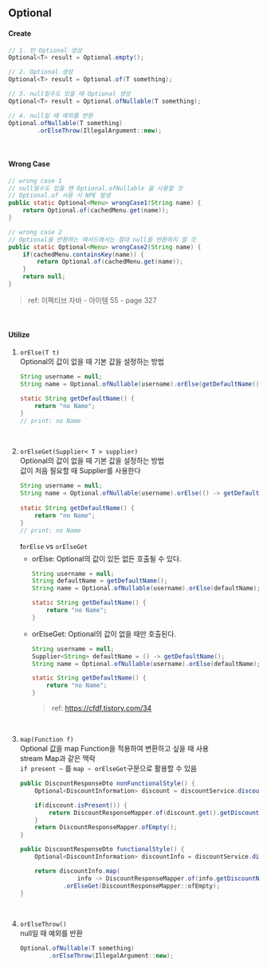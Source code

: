 ## Optional

#### Create
```java
// 1. 빈 Optional 생성
Optional<T> result = Optional.empty();

// 2. Optional 생성
Optional<T> result = Optional.of(T something);

// 3. null일수도 있을 때 Optional 생성
Optional<T> result = Optional.ofNullable(T something);

// 4. null일 때 예외를 반환
Optional.ofNullable(T something)
        .orElseThrow(IllegalArgument::new);
```

<br>

#### Wrong Case
```java
// wrong case 1
// null일수도 있을 땐 Optional.ofNullable 을 사용할 것
// Optional.of 사용 시 NPE 발생
public static Optional<Menu> wrongCase1(String name) {
    return Optional.of(cachedMenu.get(name));
}

// wrong case 2
// Optional을 반환하는 메서드에서는 절대 null을 반환하지 말 것
public static Optional<Menu> wrongCase2(String name) {
    if(cachedMenu.containsKey(name)) {
        return Optional.of(cachedMenu.get(name));
    }
    return null;
}
```
> ref: 이펙티브 자바 - 아이템 55 - page 327

<br>

#### Utilize
1. `orElse(T t)`  
Optional의 값이 없을 때 기본 값을 설정하는 방법
    ```java
    String username = null;
    String name = Optional.ofNullable(username).orElse(getDefaultName());
    
    static String getDefaultName() {
        return "no Name";
    }
    // print: no Name
    ```
<br>

2. `orElseGet(Supplier< T > supplier)`  
Optional의 값이 없을 때 기본 값을 설정하는 방법  
값이 처음 필요할 때 Supplier를 사용한다
    ```java
    String username = null;
    String name = Optional.ofNullable(username).orElse(() -> getDefaultName());
        
    static String getDefaultName() {
        return "no Name";
    }
    // print: no Name
    ```
    ❗️`orElse` vs `orElseGet`
   - orElse: Optional의 값이 있든 없든 호출될 수 있다.
       ```java
       String username = null;
       String defaultName = getDefaultName();
       String name = Optional.ofNullable(username).orElse(defaultName);
    
       static String getDefaultName() {
           return "no Name";
       }
       ```
   - orElseGet: Optional의 값이 없을 때만 호출된다.
       ```java
       String username = null;
       Supplier<String> defaultName = () -> getDefaultName();
       String name = Optional.ofNullable(username).orElse(defaultName);
    
       static String getDefaultName() {
           return "no Name";
       }
       ```
     >   ref: https://cfdf.tistory.com/34

<br>

3. `map(Function f)`  
Optional 값을 map Function을 적용하여 변환하고 싶을 때 사용  
stream Map과 같은 맥락  
`if present ~` 를 `map ~ orElseGet`구문으로 활용할 수 있음
    ```java
    public DiscountResponseDto nonFunctionalStyle() {
        Optional<DiscountInformation> discount = discountService.discount(purchaseAmount);

        if(discount.isPresent()) {
            return DiscountResponseMapper.of(discount.get().getDiscountNameAndAmount());
        }
        return DiscountResponseMapper.ofEmpty();
    }
    ```
    ```java
    public DiscountResponseDto functionalStyle() {
        Optional<DiscountInformation> discountInfo = discountService.discount(purchaseAmount);

        return discountInfo.map(
                    info -> DiscountResponseMapper.of(info.getDiscountNameAndAmount()))
                .orElseGet(DiscountResponseMapper::ofEmpty);
    }
    ``` 

<br>

4. `orElseThrow()`  
null일 때 예외를 반환  
    ```java
    Optional.ofNullable(T something)
            .orElseThrow(IllegalArgument::new);
    ```
